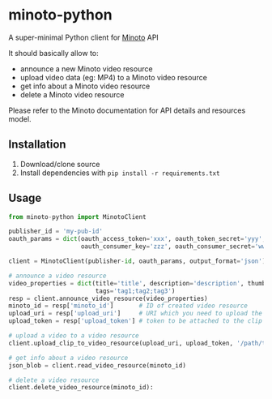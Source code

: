 # minoto-python
A super-minimal Python client for [Minoto](http://minotovideo.com/) API

It should basically allow to:

  * announce a new Minoto video resource
  * upload video data (eg: MP4) to a Minoto video resource
  * get info about a Minoto video resource
  * delete a Minoto video resource

Please refer to the Minoto documentation for API details and resources model.

## Installation ##
1. Download/clone source
2. Install dependencies with `pip install -r requirements.txt`

## Usage ##
```python
from minoto-python import MinotoClient

publisher_id = 'my-pub-id'
oauth_params = dict(oauth_access_token='xxx', oauth_token_secret='yyy',
                    oauth_consumer_key='zzz', oauth_consumer_secret='www')

client = MinotoClient(publisher-id, oauth_params, output_format='json')

# announce a video resource
video_properties = dict(title='title', description='description', thumbnail_uri='thumb_url',
                        tags='tag1;tag2;tag3')
resp = client.announce_video_resource(video_properties)
minoto_id = resp['minoto_id']       # ID of created video resource
upload_uri = resp['upload_uri']     # URI which you need to upload the clip to
upload_token = resp['upload_token'] # token to be attached to the clip upload

# upload a video to a video resource
client.upload_clip_to_video_resource(upload_uri, upload_token, '/path/to/video/file.mp4'):

# get info about a video resource
json_blob = client.read_video_resource(minoto_id)

# delete a video resource
client.delete_video_resource(minoto_id):
```